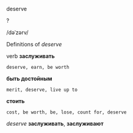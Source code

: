 deserve

?

/dəˈzərv/

Definitions of _deserve_

verb
**заслуживать**

    deserve, earn, be worth
**быть достойным**

    merit, deserve, live up to
**стоить**

    cost, be worth, be, lose, count for, deserve

_deserve_
**заслуживать**, **заслуживают**